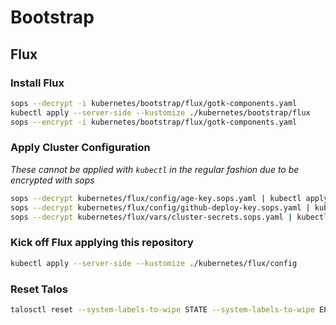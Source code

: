 # Bootstrap

## Flux

### Install Flux

```sh
sops --decrypt -i kubernetes/bootstrap/flux/gotk-components.yaml
kubectl apply --server-side --kustomize ./kubernetes/bootstrap/flux
sops --encrypt -i kubernetes/bootstrap/flux/gotk-components.yaml
```

### Apply Cluster Configuration

_These cannot be applied with `kubectl` in the regular fashion due to be encrypted with sops_

```sh
sops --decrypt kubernetes/flux/config/age-key.sops.yaml | kubectl apply -f -
sops --decrypt kubernetes/flux/config/github-deploy-key.sops.yaml | kubectl apply -f -
sops --decrypt kubernetes/flux/vars/cluster-secrets.sops.yaml | kubectl apply -f -
```

### Kick off Flux applying this repository

```sh
kubectl apply --server-side --kustomize ./kubernetes/flux/config
```

### Reset Talos

```sh
talosctl reset --system-labels-to-wipe STATE --system-labels-to-wipe EPHEMERAL --graceful=false --reboot --nodes $NODE_IP
```
